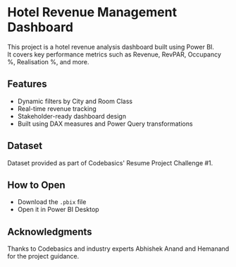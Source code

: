 # Hotel Revenue Management Dashboard

This project is a hotel revenue analysis dashboard built using Power BI.  
It covers key performance metrics such as Revenue, RevPAR, Occupancy %, Realisation %, and more.

## Features
- Dynamic filters by City and Room Class
- Real-time revenue tracking
- Stakeholder-ready dashboard design
- Built using DAX measures and Power Query transformations

## Dataset
Dataset provided as part of Codebasics' Resume Project Challenge #1.

## How to Open
- Download the `.pbix` file
- Open it in Power BI Desktop

## Acknowledgments
Thanks to Codebasics and industry experts Abhishek Anand and Hemanand for the project guidance.
